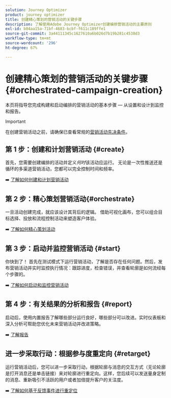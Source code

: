 ```yaml
---
solution: Journey Optimizer
product: journey optimizer
title: 创建精心策划的营销活动的关键步骤
description: 了解使用Adobe Journey Optimizer创建编排营销活动的主要原则
exl-id: b04aa15a-71bf-4683-bcbf-f611c189ffe1
source-git-commit: 3a44111345c1627610a6b026d7b19b281c4538d3
workflow-type: tm+mt
source-wordcount: '296'
ht-degree: 67%

---
```



# 创建精心策划的营销活动的关键步骤 {#orchestrated-campaign-creation}

本页将指导您完成构建和启动编排的营销活动的基本步骤 — 从设置和设计到监控和报告。

<!--
<table style="table-layout:fixed"><tr style="border: 0; text-align: center;" >
<td><a href="#create"><img alt="Create & schedule your campaign" src="../../channels/assets/do-not-localize/email.png"></a><br/><a href="#create"><strong>Create & schedule your campaign</strong></a></td>
<td><a href="#orchestrate"><img alt="Orchestrate campaign activities" src="../../channels/assets/do-not-localize/sms.png"></a><br/><a href="#orchestrate"><strong>Orchestrate campaign activities</strong></a></td>
<td><a href="#start"><img alt="Start & monitor your campaign" src="../../channels/assets/do-not-localize/push.png"></a><a href="#start"><strong>Start & monitor your campaign</strong></a></td>
<td><a href="#report"><img alt="Analyze & report on results" src="../../channels/assets/do-not-localize/push.png"></a><a href="#report"><strong>Analyze & report on results</strong></a></td>
</tr></table>-->

>[!IMPORTANT]
>
>在创建营销活动之前，请确保已查看常规的[营销活动先决条件](../campaigns/get-started-with-campaigns.md#prerequisites)。

## 第 1 步：创建和计划营销活动 {#create}

首先，您需要创建编排的活动并定义&#x200B;*何时*&#x200B;该活动应运行。 无论是一次性推送还是循环的多渠道营销活动，您都可以完全控制时间和频率。

➡️ [了解如何创建和计划营销活动](../orchestrated/create-orchestrated-campaign.md)

## 第 2 步：精心策划营销活动{#orchestrate}

一旦活动创建完成，就应该设计其背后的逻辑。 借助可视化画布，您可以组合目标选择、投放和流程控制活动来塑造客户体验。

➡️ [了解如何精心策划活动](../orchestrated/orchestrate-activities.md)

## 第 3 步：启动并监控营销活动 {#start}

你快到了！ 首先在测试模式下运行营销活动，了解是否存在任何问题。然后，发布营销活动并实时监控执行情况：跟踪进度，检查错误，并查看轮廓是如何流经每个步骤的。

➡️ [了解如何启动和监控营销活动](../orchestrated/start-monitor-campaigns.md)

## 第 4 步：有关结果的分析和报告 {#report}

启动后，使用内置报告了解哪些部分运行良好，哪些部分可以改进。实时仪表板和深入分析可帮助您优化未来营销活动并改进策略。

➡️ [了解报告](../orchestrated/reporting-campaigns.md)

## 进一步采取行动：根据参与度重定向 {#retarget}

运行营销活动后，您可以进一步采取行动，根据轮廓与消息的交互方式（无论轮廓是打开消息还是单击链接）来对轮廓进行重定向。这样，您后续可以发送量身定制的消息、重新吸引不活跃的用户或者加倍提升客户的关注度。

➡️ [了解如何基于反馈事件进行重定位](../orchestrated/retarget.md)
